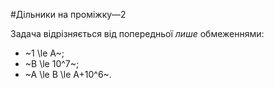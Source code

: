 #Дільники на&nbsp;проміжку—2

Задача відрізняється від попередньої *лише* обмеженнями:

- ~1 \le A~;
- ~B \le 10^7~;
- ~A \le B \le A+10^6~.﻿

